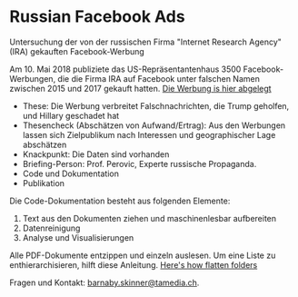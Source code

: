 # Russian Facebook Ads

Untersuchung der von der russischen Firma "Internet Research Agency" (IRA) gekauften Facebook-Werbung

Am 10. Mai 2018 publiziete das US-Repräsentantenhaus 3500 Facebook-Werbungen, die die Firma IRA auf Facebook unter falschen Namen zwischen 2015 und 2017 gekauft hatten. [Die Werbung is hier abgelegt](https://democrats-intelligence.house.gov/facebook-ads/)

- These: Die Werbung verbreitet Falschnachrichten, die Trump geholfen, und Hillary geschadet hat
- Thesencheck (Abschätzen von Aufwand/Ertrag): Aus den Werbungen lassen sich Zielpublikum nach Interessen und geographischer Lage abschätzen
- Knackpunkt: Die Daten sind vorhanden
- Briefing-Person: Prof. Perovic, Experte russische Propaganda.
- Code und Dokumentation
- Publikation

Die Code-Dokumentation besteht aus folgenden Elemente:
1. Text aus den Dokumenten ziehen und maschinenlesbar aufbereiten
2. Datenreinigung
3. Analyse und Visualisierungen

Alle PDF-Dokumente entzippen und einzeln auslesen. Um eine Liste zu enthierarchisieren, hilft diese Anleitung. [Here's how flatten folders](https://lifehacker.com/instantly-flatten-a-directory-in-os-x-with-a-terminal-c-1685729312)

Fragen und Kontakt: [barnaby.skinner@tamedia.ch](mailto:barnaby.skinner@tamedia.ch).
